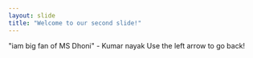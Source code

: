 ```yaml
---
layout: slide
title: "Welcome to our second slide!"
---
```

"iam big fan of MS Dhoni" - Kumar nayak
Use the left arrow to go back!

